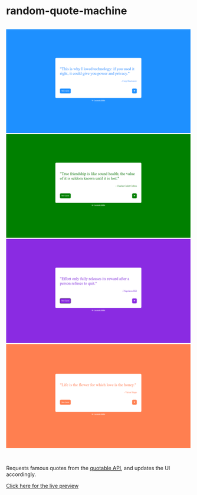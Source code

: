 # random-quote-machine

<div class="column">

  [<img src="https://github.com/leo-motta/random-quote-machine/blob/master/screenshots/ex1.png" width="500">](https://codepen.io/leonardomotta012/live/NWBGaYo)
  [<img src="https://github.com/leo-motta/random-quote-machine/blob/master/screenshots/ex2.png" width="500">](https://codepen.io/leonardomotta012/live/NWBGaYo)
  [<img src="https://github.com/leo-motta/random-quote-machine/blob/master/screenshots/ex3.png" width="500">](https://codepen.io/leonardomotta012/live/NWBGaYo)
  [<img src="https://github.com/leo-motta/random-quote-machine/blob/master/screenshots/ex4.png" width="500">](https://codepen.io/leonardomotta012/live/NWBGaYo)
</div>

##
Requests famous quotes from the [quotable API](https://github.com/lukePeavey/quotable), and updates the UI accordingly.

[Click here for the live preview](https://codepen.io/leonardomotta012/live/NWBGaYo)
